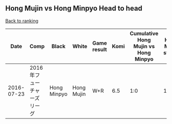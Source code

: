 ## Hong Mujin vs Hong Minpyo Head to head

[Back to ranking](../../index.md)




| **Date** | **Comp** | **Black** | **White** | **Game result** | **Komi** | **Cumulative Hong Mujin vs Hong Minpyo** | **Hong Mujin streak** | **Hong Minpyo streak** | 
| --- | --- | --- | --- | --- | --- | --- | --- | --- |
| 2016-07-23 | 2016年フューチャーズリーグ | Hong Minpyo | Hong Mujin | W+R | 6.5 | 1:0 | 1 | 0 |




